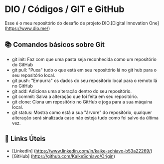 # DIO / Códigos / GIT e GitHub

Esse é o meu repositório do desafio de projeto DIO.[Digital Innovation One] (https://www.dio.me/)

## 📚 Comandos básicos sobre Git
- git init: Faz com que uma pasta seja reconhecida como um repositório do GitHub
- git pull: "Puxa" tudo o que está em seu repositório lá no git hub para o seu repositório local.
- git push: "Empurra" os dados do seu repositório local para o remoto lá no GitHub
- git add: Adiciona uma alteração dentro do seu repositório.
- git commit: Salva a alteração que foi feita em seu repositório.
- git clone: Clona um repositório no GitHub e joga para a sua máquina local.
- git status: Mostra como está a sua "árvore" do repositório, qualquer alteração será sinalizada caso não esteja tudo como foi salvo da última vez.
## 👀 Links Úteis
- [LinkedIn] (https://www.linkedin.com/in/kaike-schiavo-b53a22269/)
- [GitHub] (https://github.com/KaikeSchiavo/Origin)

